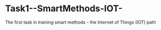 # Task1--SmartMethods-IOT-
The first task in training smart methods - the Internet of Things (IOT) path

